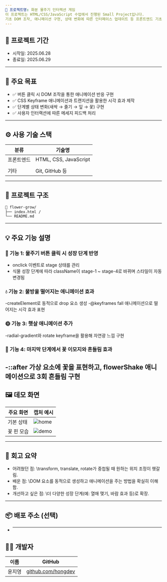 ```yaml
---
📌 프로젝트명: 화분 물주기 인터랙션 게임
이 프로젝트는 HTML/CSS/JavaScript 수업에서 진행된 Small Project입니다.
기초 DOM 조작, 애니메이션 구현, 상태 변화에 따른 인터페이스 업데이트 등 프론트엔드 기초 개념을 실습하며 제작하였습니다.
---
```


## 📆 프로젝트 기간

- 시작일: 2025.06.28
- 종료일: 2025.06.29

---

## 🎯 주요 목표

- ✅ 버튼 클릭 시 DOM 조작을 통한 애니메이션 반응 구현
- ✅ CSS Keyframe 애니메이션과 트랜지션을 활용한 시각 효과 제작
- ✅ 단계별 상태 변화(새싹 → 줄기 → 잎 → 꽃) 구현
- ✅ 사용자 인터랙션에 따른 메세지 피드백 처리

---

## ⚙️ 사용 기술 스택

| 분류       | 기술명                |
| ---------- | --------------------- |
| 프론트엔드 | HTML, CSS, JavaScript |
|            |                       |
| 기타       | Git, GitHub 등        |

---

## 🧱 프로젝트 구조

```bash
📁 flower-grow/
├── index.html /
└── README.md
```

---

## 💡 주요 기능 설명

### 🌿 기능 1: 물주기 버튼 클릭 시 성장 단계 반영

- onclick 이벤트로 stage 상태를 관리
- 식물 성장 단계에 따라 className이 stage-1 ~ stage-4로 바뀌며 스타일이 자동 변경됨

### 💧 기능 2: 물방울 떨어지는 애니메이션 효과

-createElement로 동적으로 drop 요소 생성
-@keyframes fall 애니메이션으로 떨어지는 시각 효과 표현

### 🌞 기능 3: 햇살 애니메이션 추가

-radial-gradient와 rotate keyframe을 활용해 자연광 느낌 구현

### 🌸 기능 4: 마지막 단계에서 꽃 이모지와 흔들림 효과

## -::after 가상 요소에 꽃을 표현하고, flowerShake 애니메이션으로 3회 흔들림 구현

## 🖼️ 데모 화면

| 주요 화면  | 캡처 예시                  |
| ---------- | -------------------------- |
| 기본 상태  | ![home](./assets/home.png) |
| 꽃 핀 모습 | ![demo](./assets/demo.gif) |

---

## 🧠 회고 요약

- 어려웠던 점: \transform, translate, rotate가 중첩될 때 원하는 위치 조정이 헷갈림.
- 배운 점: \DOM 요소를 동적으로 생성하고 애니메이션을 주는 방법을 확실히 이해함.
- 개선하고 싶은 점: \더 다양한 성장 단계(예: 열매 맺기, 바람 효과 등)로 확장.

---

## 📦 배포 주소 (선택)

- ***

## 🙋‍♀️ 개발자

| 이름   | GitHub                                          |
| ------ | ----------------------------------------------- |
| 윤지영 | [github.com/hongdev](https://github.com/hmjlon) |
